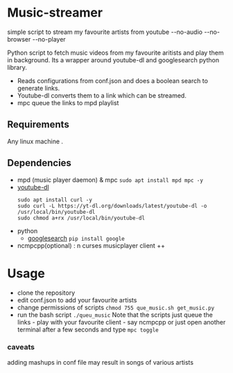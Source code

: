 # Music-streamer
simple script to stream my favourite artists from youtube --no-audio --no-browser --no-player

Python script to fetch music videos from my favourite aritists and play them in background.
Its a wrapper around youtube-dl and googlesearch python library. 

  - Reads configurations from conf.json and does a boolean search to generate links. 
  - Youtube-dl converts them to a link which can be streamed.
  - mpc queue the links to mpd playlist 

## Requirements 
Any linux machine . 

## Dependencies 

  - mpd (music player daemon)  & mpc 
    ```sudo apt install mpd mpc -y```
  - [youtube-dl](https://github.com/ytdl-org/youtube-dl)
    ```
    sudo apt install curl -y
    sudo curl -L https://yt-dl.org/downloads/latest/youtube-dl -o /usr/local/bin/youtube-dl
    sudo chmod a+rx /usr/local/bin/youtube-dl
    ``` 
  - python
    - [googlesearch](https://python-googlesearch.readthedocs.io/en/latest/)
    ```pip install google```
  - ncmpcpp(optional) : n curses musicplayer client ++
    
# Usage 
  - clone the repository 
  - edit conf.json to add your favourite artists
  - change permissions of scripts ```chmod 755 que_music.sh get_music.py```
  - run the bash script ```./queu_music```
 Note that the scripts just queue the links - play with your favourite client - say ncmpcpp or just open another terminal after a few seconds and type ```mpc toggle```
 
 ### caveats
 adding mashups in conf file may result in songs of various artists



